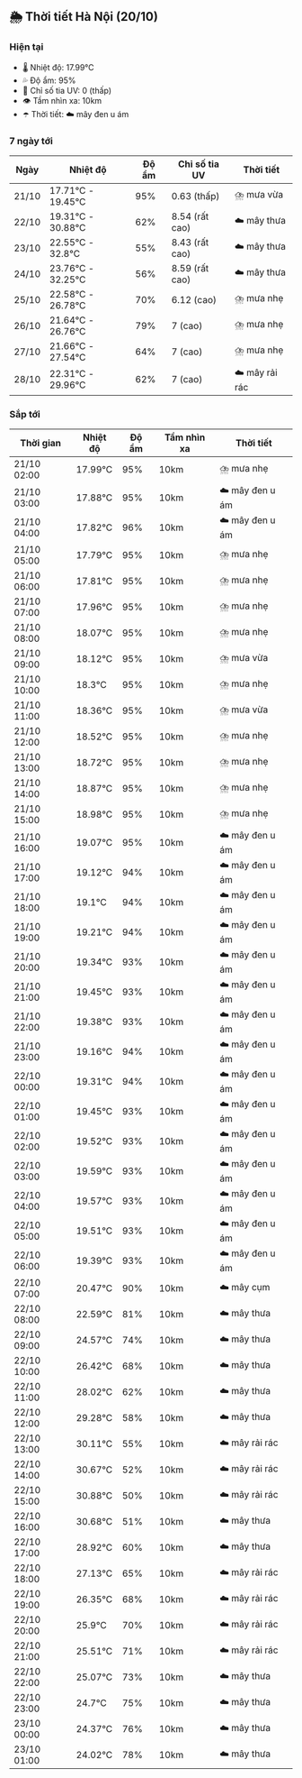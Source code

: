 ## 🌦️ Thời tiết Hà Nội (20/10)

### Hiện tại

- 🌡️ Nhiệt độ: 17.99℃
- 💦 Độ ẩm: 95%
- 🌟 Chỉ số tia UV: 0 (thấp)
- 👁️ Tầm nhìn xa: 10km
- ☂️ Thời tiết: ☁️ mây đen u ám

### 7 ngày tới

| Ngày | Nhiệt độ | Độ ẩm | Chỉ số tia UV | Thời tiết |
| --- | --- | --- | --- | --- |
| 21/10 | 17.71℃ - 19.45℃ | 95% | 0.63 (thấp) | ⛈️ mưa vừa |
| 22/10 | 19.31℃ - 30.88℃ | 62% | 8.54 (rất cao) | ☁️ mây thưa |
| 23/10 | 22.55℃ - 32.8℃ | 55% | 8.43 (rất cao) | ☁️ mây thưa |
| 24/10 | 23.76℃ - 32.25℃ | 56% | 8.59 (rất cao) | ☁️ mây thưa |
| 25/10 | 22.58℃ - 26.78℃ | 70% | 6.12 (cao) | ⛈️ mưa nhẹ |
| 26/10 | 21.64℃ - 26.76℃ | 79% | 7 (cao) | ⛈️ mưa nhẹ |
| 27/10 | 21.66℃ - 27.54℃ | 64% | 7 (cao) | ⛈️ mưa nhẹ |
| 28/10 | 22.31℃ - 29.96℃ | 62% | 7 (cao) | ☁️ mây rải rác |

### Sắp tới

| Thời gian | Nhiệt độ | Độ ẩm | Tầm nhìn xa | Thời tiết |
| --- | --- | --- | --- | --- |
| 21/10 02:00 | 17.99℃ | 95% | 10km | ⛈️ mưa nhẹ |
| 21/10 03:00 | 17.88℃ | 95% | 10km | ☁️ mây đen u ám |
| 21/10 04:00 | 17.82℃ | 96% | 10km | ☁️ mây đen u ám |
| 21/10 05:00 | 17.79℃ | 95% | 10km | ⛈️ mưa nhẹ |
| 21/10 06:00 | 17.81℃ | 95% | 10km | ⛈️ mưa nhẹ |
| 21/10 07:00 | 17.96℃ | 95% | 10km | ⛈️ mưa nhẹ |
| 21/10 08:00 | 18.07℃ | 95% | 10km | ⛈️ mưa nhẹ |
| 21/10 09:00 | 18.12℃ | 95% | 10km | ⛈️ mưa vừa |
| 21/10 10:00 | 18.3℃ | 95% | 10km | ⛈️ mưa nhẹ |
| 21/10 11:00 | 18.36℃ | 95% | 10km | ⛈️ mưa vừa |
| 21/10 12:00 | 18.52℃ | 95% | 10km | ⛈️ mưa nhẹ |
| 21/10 13:00 | 18.72℃ | 95% | 10km | ⛈️ mưa nhẹ |
| 21/10 14:00 | 18.87℃ | 95% | 10km | ⛈️ mưa nhẹ |
| 21/10 15:00 | 18.98℃ | 95% | 10km | ⛈️ mưa nhẹ |
| 21/10 16:00 | 19.07℃ | 95% | 10km | ☁️ mây đen u ám |
| 21/10 17:00 | 19.12℃ | 94% | 10km | ☁️ mây đen u ám |
| 21/10 18:00 | 19.1℃ | 94% | 10km | ☁️ mây đen u ám |
| 21/10 19:00 | 19.21℃ | 94% | 10km | ☁️ mây đen u ám |
| 21/10 20:00 | 19.34℃ | 93% | 10km | ☁️ mây đen u ám |
| 21/10 21:00 | 19.45℃ | 93% | 10km | ☁️ mây đen u ám |
| 21/10 22:00 | 19.38℃ | 93% | 10km | ☁️ mây đen u ám |
| 21/10 23:00 | 19.16℃ | 94% | 10km | ☁️ mây đen u ám |
| 22/10 00:00 | 19.31℃ | 94% | 10km | ☁️ mây đen u ám |
| 22/10 01:00 | 19.45℃ | 93% | 10km | ☁️ mây đen u ám |
| 22/10 02:00 | 19.52℃ | 93% | 10km | ☁️ mây đen u ám |
| 22/10 03:00 | 19.59℃ | 93% | 10km | ☁️ mây đen u ám |
| 22/10 04:00 | 19.57℃ | 93% | 10km | ☁️ mây đen u ám |
| 22/10 05:00 | 19.51℃ | 93% | 10km | ☁️ mây đen u ám |
| 22/10 06:00 | 19.39℃ | 93% | 10km | ☁️ mây đen u ám |
| 22/10 07:00 | 20.47℃ | 90% | 10km | ☁️ mây cụm |
| 22/10 08:00 | 22.59℃ | 81% | 10km | ☁️ mây thưa |
| 22/10 09:00 | 24.57℃ | 74% | 10km | ☁️ mây thưa |
| 22/10 10:00 | 26.42℃ | 68% | 10km | ☁️ mây thưa |
| 22/10 11:00 | 28.02℃ | 62% | 10km | ☁️ mây thưa |
| 22/10 12:00 | 29.28℃ | 58% | 10km | ☁️ mây thưa |
| 22/10 13:00 | 30.11℃ | 55% | 10km | ☁️ mây rải rác |
| 22/10 14:00 | 30.67℃ | 52% | 10km | ☁️ mây rải rác |
| 22/10 15:00 | 30.88℃ | 50% | 10km | ☁️ mây rải rác |
| 22/10 16:00 | 30.68℃ | 51% | 10km | ☁️ mây thưa |
| 22/10 17:00 | 28.92℃ | 60% | 10km | ☁️ mây thưa |
| 22/10 18:00 | 27.13℃ | 65% | 10km | ☁️ mây rải rác |
| 22/10 19:00 | 26.35℃ | 68% | 10km | ☁️ mây rải rác |
| 22/10 20:00 | 25.9℃ | 70% | 10km | ☁️ mây rải rác |
| 22/10 21:00 | 25.51℃ | 71% | 10km | ☁️ mây rải rác |
| 22/10 22:00 | 25.07℃ | 73% | 10km | ☁️ mây thưa |
| 22/10 23:00 | 24.7℃ | 75% | 10km | ☁️ mây thưa |
| 23/10 00:00 | 24.37℃ | 76% | 10km | ☁️ mây thưa |
| 23/10 01:00 | 24.02℃ | 78% | 10km | ☁️ mây thưa |
